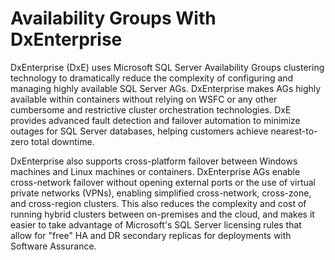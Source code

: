 # Availability Groups With DxEnterprise

DxEnterprise (DxE) uses Microsoft SQL Server Availability Groups clustering technology to dramatically reduce the complexity of configuring and managing highly available SQL Server AGs. DxEnterprise makes AGs highly available within containers without relying on WSFC or any other cumbersome and restrictive cluster orchestration technologies. DxE provides advanced fault detection and failover automation to minimize outages for SQL Server databases, helping customers achieve nearest-to-zero total downtime. 

DxEnterprise also supports cross-platform failover between Windows machines and Linux machines or containers. DxEnterprise AGs enable cross-network failover without opening external ports or the use of virtual private networks (VPNs), enabling simplified cross-network, cross-zone, and cross-region clusters. This also reduces the complexity and cost of running hybrid clusters between on-premises and the cloud, and makes it easier to take advantage of Microsoft's SQL Server licensing rules that allow for "free" HA and DR secondary replicas for deployments with Software Assurance.
